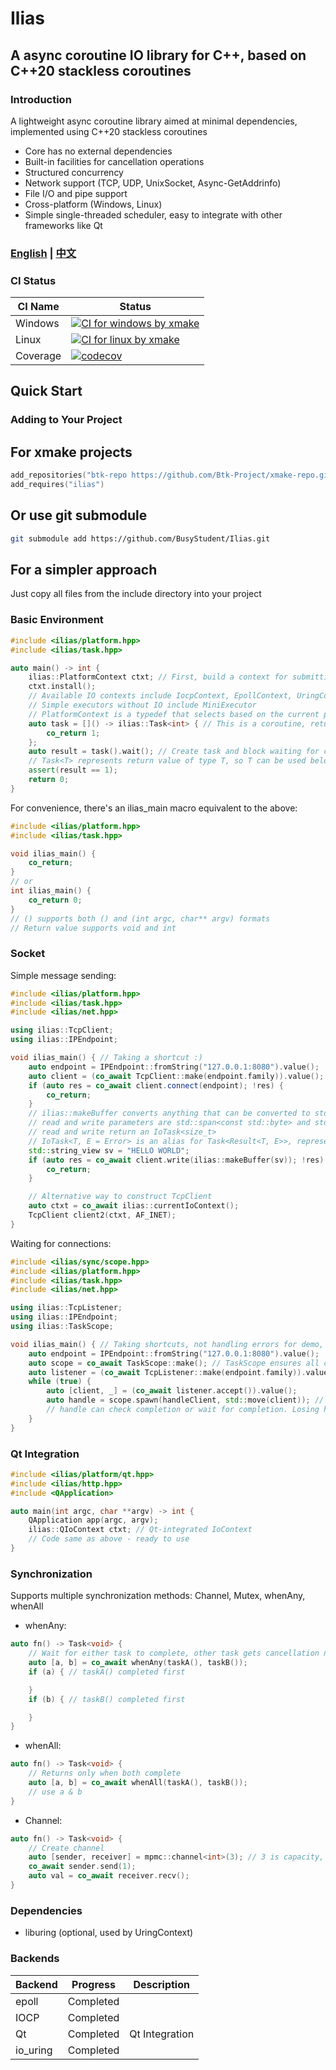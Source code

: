 # Ilias

## A async coroutine IO library for C++, based on C++20 stackless coroutines

### Introduction

A lightweight async coroutine library aimed at minimal dependencies, implemented using C++20 stackless coroutines

- Core has no external dependencies
- Built-in facilities for cancellation operations
- Structured concurrency
- Network support (TCP, UDP, UnixSocket, Async-GetAddrinfo)
- File I/O and pipe support
- Cross-platform (Windows, Linux)
- Simple single-threaded scheduler, easy to integrate with other frameworks like Qt

### [English](README.md) | [中文](README_zh.md)

### CI Status

| CI Name | Status |
| --------- | ------- |
| Windows  | [![CI for windows by xmake](https://github.com/BusyStudent/Ilias/actions/workflows/xmake-test-on-windows.yml/badge.svg)](https://github.com/BusyStudent/Ilias/actions/workflows/xmake-test-on-windows.yml) |
| Linux    | [![CI for linux by xmake](https://github.com/BusyStudent/Ilias/actions/workflows/xmake-test-on-linux.yml/badge.svg)](https://github.com/BusyStudent/Ilias/actions/workflows/xmake-test-on-linux.yml) |
| Coverage | [![codecov](https://codecov.io/gh/BusyStudent/Ilias/graph/badge.svg?token=W9MQGIPX6F)](https://codecov.io/gh/BusyStudent/Ilias)|

## Quick Start

### Adding to Your Project

## For xmake projects

```lua
add_repositories("btk-repo https://github.com/Btk-Project/xmake-repo.git")
add_requires("ilias")
```

## Or use git submodule

```bash
git submodule add https://github.com/BusyStudent/Ilias.git
```

## For a simpler approach

Just copy all files from the include directory into your project

### Basic Environment

```cpp
#include <ilias/platform.hpp>
#include <ilias/task.hpp>

auto main() -> int {
    ilias::PlatformContext ctxt; // First, build a context for submitting tasks - this is thread_local, one per thread
    ctxt.install(); 
    // Available IO contexts include IocpContext, EpollContext, UringContext, QIoContext
    // Simple executors without IO include MiniExecutor
    // PlatformContext is a typedef that selects based on the current platform at compile time
    auto task = []() -> ilias::Task<int> { // This is a coroutine, return type must be Task<T>
        co_return 1;
    };
    auto result = task().wait(); // Create task and block waiting for completion
    // Task<T> represents return value of type T, so T can be used below
    assert(result == 1);
    return 0;
}
```

For convenience, there's an ilias_main macro equivalent to the above:

```cpp
#include <ilias/platform.hpp>
#include <ilias/task.hpp>

void ilias_main() {
    co_return;
}
// or
int ilias_main() {
    co_return 0;
}
// () supports both () and (int argc, char** argv) formats
// Return value supports void and int
```

### Socket

Simple message sending:

```cpp
#include <ilias/platform.hpp>
#include <ilias/task.hpp>
#include <ilias/net.hpp>

using ilias::TcpClient;
using ilias::IPEndpoint;

void ilias_main() { // Taking a shortcut :)
    auto endpoint = IPEndpoint::fromString("127.0.0.1:8080").value();
    auto client = (co_await TcpClient::make(endpoint.family)).value();
    if (auto res = co_await client.connect(endpoint); !res) {
        co_return;
    }
    // ilias::makeBuffer converts anything that can be converted to std::span<T> into std::span<const std::byte> or std::span<std::byte>
    // read and write parameters are std::span<const std::byte> and std::span<std::byte> respectively
    // read and write return an IoTask<size_t>
    // IoTask<T, E = Error> is an alias for Task<Result<T, E>>, representing possible errors - see error handling section
    std::string_view sv = "HELLO WORLD";
    if (auto res = co_await client.write(ilias::makeBuffer(sv)); !res) {
        co_return;
    }

    // Alternative way to construct TcpClient
    auto ctxt = co_await ilias::currentIoContext();
    TcpClient client2(ctxt, AF_INET);
}
```

Waiting for connections:

```cpp
#include <ilias/sync/scope.hpp>
#include <ilias/platform.hpp>
#include <ilias/task.hpp>
#include <ilias/net.hpp>

using ilias::TcpListener;
using ilias::IPEndpoint;
using ilias::TaskScope;

void ilias_main() { // Taking shortcuts, not handling errors for demo, using value() directly :)
    auto endpoint = IPEndpoint::fromString("127.0.0.1:8080").value();
    auto scope = co_await TaskScope::make(); // TaskScope ensures all child coroutines complete when exiting
    auto listener = (co_await TcpListener::make(endpoint.family)).value();
    while (true) {
        auto [client, _] = (co_await listener.accept()).value();
        auto handle = scope.spawn(handleClient, std::move(client)); // Create child task in scope. Could use ilias::spawn directly but less safe
        // handle can check completion or wait for completion. Losing handle is like detach
    }
}
```

### Qt Integration

```cpp
#include <ilias/platform/qt.hpp>
#include <ilias/http.hpp>
#include <QApplication>

auto main(int argc, char **argv) -> int {
    QApplication app(argc, argv);
    ilias::QIoContext ctxt; // Qt-integrated IoContext
    // Code same as above - ready to use
}
```

### Synchronization

Supports multiple synchronization methods: Channel, Mutex, whenAny, whenAll

- whenAny:

```cpp
auto fn() -> Task<void> {
    // Wait for either task to complete, other task gets cancellation notice and result discarded
    auto [a, b] = co_await whenAny(taskA(), taskB());
    if (a) { // taskA() completed first

    }
    if (b) { // taskB() completed first

    }
}
```

- whenAll:

```cpp
auto fn() -> Task<void> {
    // Returns only when both complete
    auto [a, b] = co_await whenAll(taskA(), taskB());
    // use a & b
}
```

- Channel:

```cpp
auto fn() -> Task<void> {
    // Create channel
    auto [sender, receiver] = mpmc::channel<int>(3); // 3 is capacity, blocks if send would exceed capacity. Default size_t::max() means unlimited
    co_await sender.send(1);
    auto val = co_await receiver.recv();
}
```

### Dependencies

- liburing (optional, used by UringContext)

### Backends

| Backend | Progress | Description |
| --------- | ---------- | ------------- |
| epoll     | Completed |         |
| IOCP      | Completed |         |
| Qt        | Completed | Qt Integration |
| io_uring  | Completed |         |
